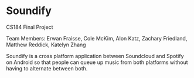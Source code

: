 # Soundify

CS184 Final Project <br />

Team Members: Erwan Fraisse, Cole McKim, Alon Katz, Zachary Friedland, Matthew Reddick, Katelyn Zhang <br />

Soundify is a cross platform application between Soundcloud and Spotify on Android so that people 
can queue up music from both platforms without having to alternate between both. 
